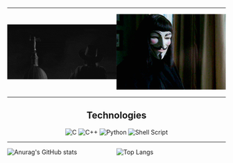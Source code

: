 ____

<div style="display: flex; align-items: center;">
    <div style="flex: 1;">
        <img src="giphy.gif" alt="">
    </div>
    <div style="flex: 1">
        <img src="giphy1.gif" alt="" style="width: 322px;">
    </div>
</div>

____

<div align="center">
  <h2> Technologies</h2>

  ![C](https://img.shields.io/badge/c-%2300599C.svg?style=for-the-badge&logo=c&logoColor=white)
  ![C++](https://img.shields.io/badge/c++-%2300599C.svg?style=for-the-badge&logo=c%2B%2B&logoColor=white)
  ![Python](https://img.shields.io/badge/python-3670A0?style=for-the-badge&logo=python&logoColor=ffdd54)
  ![Shell Script](https://img.shields.io/badge/shell_script-%23121011.svg?style=for-the-badge&logo=gnu-bash&logoColor=white)

</div>

_____

<div style="display: flex; justify-content: space-between;">

  <div style="flex: 2;">
    <img src="https://github-readme-stats.vercel.app/api?username=G0TTERDAMMERUNG&show_icons=true&theme=radical" alt="Anurag's GitHub stats">
  </div>

  <div style="flex: 2;">
    <img src="https://github-readme-stats.vercel.app/api/top-langs/?username=G0TTERDAMMERUNG&langs_count=8" alt="Top Langs">
  </div>

</div>
